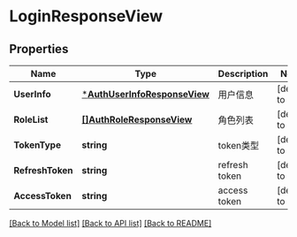 # LoginResponseView

## Properties
Name | Type | Description | Notes
------------ | ------------- | ------------- | -------------
**UserInfo** | [***AuthUserInfoResponseView**](AuthUserInfoResponseView.md) | 用户信息 | [default to null]
**RoleList** | [**[]AuthRoleResponseView**](AuthRoleResponseView.md) | 角色列表 | [default to null]
**TokenType** | **string** | token类型 | [default to null]
**RefreshToken** | **string** | refresh token | [default to null]
**AccessToken** | **string** | access token | [default to null]

[[Back to Model list]](../README.md#documentation-for-models) [[Back to API list]](../README.md#documentation-for-api-endpoints) [[Back to README]](../README.md)



